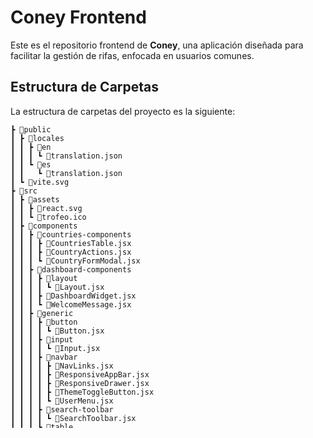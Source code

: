 # Coney Frontend

Este es el repositorio frontend de **Coney**, una aplicación diseñada para facilitar la gestión de rifas, enfocada en usuarios comunes.

## Estructura de Carpetas

La estructura de carpetas del proyecto es la siguiente:
```
┣ 📂public
┃ ┣ 📂locales
┃ ┃ ┣ 📂en
┃ ┃ ┃ ┗ 📜translation.json
┃ ┃ ┗ 📂es
┃ ┃   ┗ 📜translation.json
┃ ┗ 📜vite.svg
┣ 📂src
┃ ┣ 📂assets
┃ ┃ ┣ 📜react.svg
┃ ┃ ┗ 📜trofeo.ico
┃ ┣ 📂components
┃ ┃ ┣ 📂countries-components
┃ ┃ ┃ ┣ 📜CountriesTable.jsx
┃ ┃ ┃ ┣ 📜CountryActions.jsx
┃ ┃ ┃ ┗ 📜CountryFormModal.jsx
┃ ┃ ┣ 📂dashboard-components
┃ ┃ ┃ ┣ 📂layout
┃ ┃ ┃ ┃ ┗ 📜Layout.jsx
┃ ┃ ┃ ┣ 📜DashboardWidget.jsx
┃ ┃ ┃ ┗ 📜WelcomeMessage.jsx
┃ ┃ ┣ 📂generic
┃ ┃ ┃ ┣ 📂button
┃ ┃ ┃ ┃ ┗ 📜Button.jsx
┃ ┃ ┃ ┣ 📂input
┃ ┃ ┃ ┃ ┗ 📜Input.jsx
┃ ┃ ┃ ┣ 📂navbar
┃ ┃ ┃ ┃ ┣ 📜NavLinks.jsx
┃ ┃ ┃ ┃ ┣ 📜ResponsiveAppBar.jsx
┃ ┃ ┃ ┃ ┣ 📜ResponsiveDrawer.jsx
┃ ┃ ┃ ┃ ┣ 📜ThemeToggleButton.jsx
┃ ┃ ┃ ┃ ┗ 📜UserMenu.jsx
┃ ┃ ┃ ┣ 📂search-toolbar
┃ ┃ ┃ ┃ ┗ 📜SearchToolbar.jsx
┃ ┃ ┃ ┗ 📂table
┃ ┃ ┃   ┗ 📜CellContent.jsx
┃ ┃ ┣ 📂riffle-components
┃ ┃ ┃ ┣ 📜RiffeTable.jsx
┃ ┃ ┃ ┣ 📜RiffleActions.jsx
┃ ┃ ┃ ┗ 📜RiffleFormModal.jsx
┃ ┃ ┣ 📂tickets-components
┃ ┃ ┃ ┣ 📜TicketActions.jsx
┃ ┃ ┃ ┣ 📜TicketFormModal.jsx
┃ ┃ ┃ ┗ 📜TicketsTable.jsx
┃ ┃ ┗ 📂users-components
┃ ┃   ┣ 📜UserActions.jsx
┃ ┃   ┣ 📜UserChangePasswordModal.jsx
┃ ┃   ┣ 📜UserCreateModal.jsx
┃ ┃   ┣ 📜UserEditModal.jsx
┃ ┃   ┣ 📜UserPasswordRecoveryModal.jsx
┃ ┃   ┗ 📜UsersTable.jsx
┃ ┣ 📂containers
┃ ┃ ┣ 📂auth
┃ ┃ ┃ ┗ 📜AuthContainer.jsx
┃ ┃ ┣ 📂countries
┃ ┃ ┃ ┗ 📜CountriesContainer.jsx
┃ ┃ ┣ 📂dashboard
┃ ┃ ┃ ┗ 📜DashboardContainer.jsx
┃ ┃ ┣ 📂riffle
┃ ┃ ┃ ┗ 📜RiffleContainer.jsx
┃ ┃ ┣ 📂tickets
┃ ┃ ┃ ┗ 📜TicketsContainer.jsx
┃ ┃ ┗ 📂users
┃ ┃   ┗ 📜UsersContainer.jsx
┃ ┣ 📂hooks
┃ ┃ ┣ 📂countries
┃ ┃ ┃ ┗ 📜useCountries.js
┃ ┃ ┣ 📂generic
┃ ┃ ┃ ┗ 📜useSearch.js
┃ ┃ ┣ 📂riffle
┃ ┃ ┃ ┗ 📜useRiffle.js
┃ ┃ ┣ 📂tickets
┃ ┃ ┃ ┗ 📜useTickets.js
┃ ┃ ┗ 📂users
┃ ┃   ┗ 📜useUsers.jsx
┃ ┣ 📂pages
┃ ┃ ┣ 📂auth
┃ ┃ ┃ ┗ 📜LoginPage.jsx
┃ ┃ ┣ 📂countries
┃ ┃ ┃ ┗ 📜CountriesPage.jsx
┃ ┃ ┣ 📂dashboard
┃ ┃ ┃ ┗ 📜DashboardPage.jsx
┃ ┃ ┣ 📂generic
┃ ┃ ┃ ┣ 📜NotFoundPage.jsx
┃ ┃ ┃ ┗ 📜ThankYouPage.jsx
┃ ┃ ┣ 📂riffle
┃ ┃ ┃ ┗ 📜RifflePage.jsx
┃ ┃ ┣ 📂tickets
┃ ┃ ┃ ┗ 📜TicketsPage.jsx
┃ ┃ ┗ 📂users
┃ ┃   ┗ 📜UsersPage.jsx
┃ ┣ 📂router
┃ ┃ ┗ 📜router.jsx
┃ ┣ 📂services
┃ ┃ ┣ 📂auth
┃ ┃ ┃ ┗ 📜AuthService.js
┃ ┃ ┣ 📂countries
┃ ┃ ┃ ┗ 📜CountryService.js
┃ ┃ ┣ 📂dashboard
┃ ┃ ┃ ┗ 📜DashboardService.js
┃ ┃ ┣ 📂generic
┃ ┃ ┃ ┗ 📜AlertService.js
┃ ┃ ┣ 📂riffle
┃ ┃ ┃ ┗ 📜RiffleService.js
┃ ┃ ┣ 📂tickets
┃ ┃ ┃ ┗ 📜TicketService.js
┃ ┃ ┗ 📂users
┃ ┃   ┗ 📜UserService.js
┃ ┣ 📂stores
┃ ┃ ┣ 📂auth
┃ ┃ ┃ ┗ 📜useAuthStore.js
┃ ┃ ┣ 📂dashboard
┃ ┃ ┃ ┗ 📜useDashboardStore.js
┃ ┃ ┗ 📂users
┃ ┃   ┗ 📜useUserStore.js
┃ ┣ 📂utils
┃ ┃ ┣ 📂api
┃ ┃ ┃ ┗ 📜axios.js
┃ ┃ ┗ 📂generic
┃ ┃   ┣ 📜constants.js
┃ ┃   ┣ 📜convertText.js
┃ ┃   ┣ 📜i18n.js
┃ ┃   ┣ 📜securityValidations.js
┃ ┃   ┗ 📜transformDates.js
┃ ┣ 📂wrappers
┃ ┃ ┣ 📜AuthWrapper.jsx
┃ ┃ ┗ 📜ThemeWrapper.jsx
┃ ┣ 📜App.css
┃ ┣ 📜App.jsx
┃ ┣ 📜index.css
┃ ┗ 📜main.jsx
┣ 📜.env
┣ 📜.env.local
┣ 📜.env.local.example
┣ 📜.eslintrc.js
┣ 📜.gitignore
┣ 📜.prettierrc
┣ 📜eslint.config.js
┣ 📜index.html
┣ 📜jsconfig.json
┣ 📜package.json
┣ 📜README.md
┗ 📜vite.config.js



```
### Descripción de carpetas:

- **.📂public/**: 
  - **locales**: Aquí tienes las traducciones para i18n (internacionalización), lo que permite que la aplicación soporte múltiples idiomas.
    - en/translation.json: Traducciones al inglés.
    - es/translation.json: Traducciones al español.


- **.📂src/**: 
  - **assets**: Recursos estáticos como imágenes o íconos.
  - **components**: Componentes reutilizables y modulares de la UI (interfaz de usuario).
  - **containers**: Estos son los "contenedores" de lógica que orquestan el estado y las interacciones de los componentes.
  - **hooks**: Aquí están los custom hooks, reutilizables en la aplicación.
  - **pages**: Aquí están las páginas principales de la aplicación.
  - **router**: Aquí están las rutas de la aplicación.
  - **services**:  Servicios que manejan la lógica de negocio y llamadas a APIs.
  - **stores**: Aquí están las configuraciones de Zustand, la librería que usas para el manejo de estados globales.
  - **utils**: Utilidades y funciones auxiliares.
  - **wrappers**: Aquí están los componentes que envuelven a otros componentes para proporcionar funcionalidades adicionales.


## Instalación

Para configurar y ejecutar el proyecto en tu entorno local, sigue los siguientes pasos:

### Prerrequisitos

- **Node.js**: Asegúrate de tener instalado [Node.js](https://nodejs.org/) en su versión LTS.
- **npm** o **yarn**: Un manejador de paquetes, generalmente `npm` viene con Node.js.

### Clonar el Repositorio

Clona este repositorio en tu máquina local:

```
git clone https://github.com/DevissonV/Coney.Frontend.git
cd Coney.Frontend
```

### Instalar dependencias 
```
npm install
```

### Configurar variables de entornos

Crear el archivo ```.env```  en base al: ```.env.local.example``` ubicado en la raiz del proyecto



### Ejecutar en modo desarrollo
```
npm run dev
```

### Ejecutar en modo produccion
```
npm run build
```